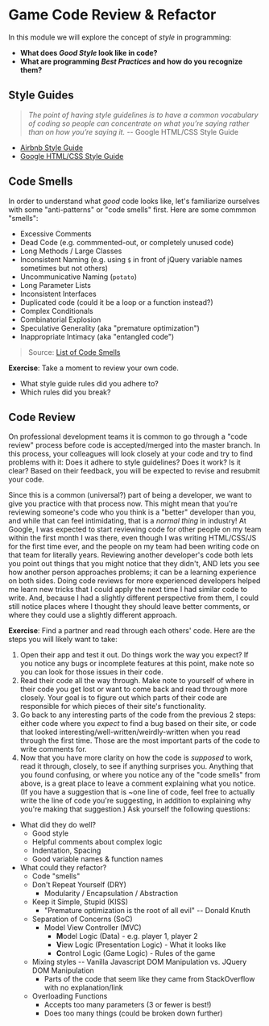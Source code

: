 # Game Code Review & Refactor

In this module we will explore the concept of _style_ in programming:
* **What does _Good Style_ look like in code?**
* **What are programming _Best Practices_ and how do you recognize them?**

## Style Guides

> _The point of having style guidelines is to have a common vocabulary of coding so people can concentrate on what you’re saying rather than on how you’re saying it._ -- Google HTML/CSS Style Guide

* [Airbnb Style Guide](https://github.com/airbnb/javascript)
* [Google HTML/CSS Style Guide](https://google.github.io/styleguide/htmlcssguide.xml)

## Code Smells
In order to understand what _good_ code looks like, let's familiarize ourselves with some "anti-patterns" or "code smells" first. Here are some commmon "smells":

* Excessive Comments
* Dead Code (e.g. commmented-out, or completely unused code)
* Long Methods / Large Classes
* Inconsistent Naming (e.g. using `$` in front of jQuery variable names sometimes but not others)
* Uncommunicative Naming (`potato`)
* Long Parameter Lists
* Inconsistent Interfaces
* Duplicated code (could it be a loop or a function instead?)
* Complex Conditionals
* Combinatorial Explosion
* Speculative Generality (aka "premature optimization")
* Inappropriate Intimacy (aka "entangled code")

> Source: [List of Code Smells](https://blog.codinghorror.com/code-smells/)

**Exercise**: Take a moment to review your own code.
* What style guide rules did you adhere to?
* Which rules did you break?

## Code Review
On professional development teams it is common to go through a "code review" process before code is accepted/merged into the master branch. In this process, your colleagues will look closely at your code and try to find problems with it: Does it adhere to style guidelines? Does it work? Is it clear? Based on their feedback, you will be expected to revise and resubmit your code.

Since this is a common (universal?) part of being a developer, we want to give you practice with that process now. This might mean that you're reviewing someone's code who you think is a "better" developer than you, and while that can feel intimidating, that is a *normal thing* in industry! At Google, I was expected to start reviewing code for other people on my team within the first month I was there, even though I was writing HTML/CSS/JS for the first time ever, and the people on my team had been writing code on that team for literally years. Reviewing another developer's code both lets you point out things that you might notice that they didn't, AND lets you see how another person approaches problems; it can be a learning experience on both sides. Doing code reviews for more experienced developers helped me learn new tricks that I could apply the next time I had similar code to write. And, because I had a slightly different perspective from them, I could still notice places where I thought they should leave better comments, or where they could use a slightly different approach.

**Exercise**: Find a partner and read through each others' code. Here are the steps you will likely want to take:

1. Open their app and test it out. Do things work the way you expect? If you notice any bugs or incomplete features at this point, make note so you can look for those issues in their code.
2. Read their code all the way through. Make note to yourself of where in their code you get lost or want to come back and read through more closely. Your goal is to figure out which parts of their code are responsible for which pieces of their site's functionality.
3. Go back to any interesting parts of the code from the previous 2 steps: either code where you _expect_ to find a bug based on their site, or code that looked interesting/well-written/weirdly-written when you read through the first time. Those are the most important parts of the code to write comments for.
4. Now that you have more clarity on how the code is _supposed_ to work, read it through, closely, to see if anything surprises you. Anything that you found confusing, or where you notice any of the "code smells" from above, is a great place to leave a comment explaining what you notice. (If you have a suggestion that is ~one line of code, feel free to actually write the line of code you're suggesting, in addition to explaining why you're making that suggestion.)
Ask yourself the following questions:

  - What did they do well?
      + Good style
      + Helpful comments about complex logic
      + Indentation, Spacing
      + Good variable names & function names
  - What could they refactor?
      - Code "smells"
      - Don't Repeat Yourself (DRY)
          + Modularity / Encapsulation / Abstraction
      - Keep it Simple, Stupid (KISS)
          + "Premature optimization is the root of all evil" -- Donald Knuth
      - Separation of Concerns (SoC)
          + Model View Controller (MVC)
              + **M**odel Logic (Data) - e.g. player 1, player 2
              + **V**iew Logic (Presentation Logic) - What it looks like
              + **C**ontrol Logic (Game Logic) - Rules of the game
      - Mixing styles -- Vanilla Javascript DOM Manipulation vs. JQuery DOM Manipulation
        + Parts of the code that seem like they came from StackOverflow with no explanation/link
      - Overloading Functions
          + Accepts too many parameters (3 or fewer is best!)
          + Does too many things (could be broken down further)
